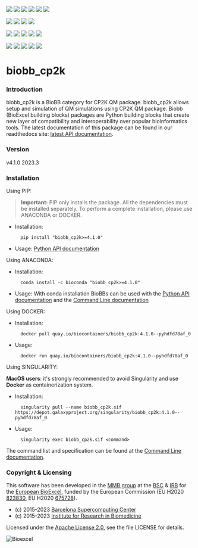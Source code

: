 [![](https://img.shields.io/github/v/tag/bioexcel/biobb_cp2k?label=Version)](https://GitHub.com/bioexcel/biobb_cp2k/tags/)
[![](https://img.shields.io/pypi/v/biobb-cp2k.svg?label=Pypi)](https://pypi.python.org/pypi/biobb-cp2k/)
[![](https://img.shields.io/conda/vn/bioconda/biobb_cp2k?label=Conda)](https://anaconda.org/bioconda/biobb_cp2k)
[![](https://img.shields.io/conda/dn/bioconda/biobb_cp2k?label=Conda%20Downloads)](https://anaconda.org/bioconda/biobb_cp2k)
[![](https://img.shields.io/badge/Docker-Quay.io-blue)](https://quay.io/repository/biocontainers/biobb_cp2k?tab=tags)
[![](https://img.shields.io/badge/Singularity-GalaxyProject-blue)](https://depot.galaxyproject.org/singularity/biobb_cp2k:4.1.0--pyhdfd78af_0)

[![](https://img.shields.io/badge/OS-Unix%20%7C%20MacOS-blue)](https://github.com/bioexcel/biobb_cp2k)
[![](https://img.shields.io/pypi/pyversions/biobb-cp2k.svg?label=Python%20Versions)](https://pypi.org/project/biobb-cp2k/)
[![](https://img.shields.io/badge/License-Apache%202.0-blue.svg)](https://opensource.org/licenses/Apache-2.0)
[![](https://img.shields.io/badge/Open%20Source%3f-Yes!-blue)](https://github.com/bioexcel/biobb_cp2k)

[![](https://readthedocs.org/projects/biobb-cp2k/badge/?version=latest&label=Docs)](https://biobb-cp2k.readthedocs.io/en/latest/?badge=latest)
[![](https://img.shields.io/website?down_message=Offline&label=Biobb%20Website&up_message=Online&url=https%3A%2F%2Fmmb.irbbarcelona.org%2Fbiobb%2F)](https://mmb.irbbarcelona.org/biobb/)
[![](https://img.shields.io/badge/Youtube-tutorial-blue?logo=youtube&logoColor=red)](https://www.youtube.com/watch?v=ou1DOGNs0xM)
[![](https://zenodo.org/badge/DOI/10.1038/s41597-019-0177-4.svg)](https://doi.org/10.1038/s41597-019-0177-4)
[![](https://img.shields.io/endpoint?color=brightgreen&url=https%3A%2F%2Fapi.juleskreuer.eu%2Fcitation-badge.php%3Fshield%26doi%3D10.1038%2Fs41597-019-0177-4)](https://www.nature.com/articles/s41597-019-0177-4#citeas)

[![](https://docs.bioexcel.eu/biobb_cp2k/junit/testsbadge.svg)](https://docs.bioexcel.eu/biobb_cp2k/junit/report.html)
[![](https://docs.bioexcel.eu/biobb_cp2k/coverage/coveragebadge.svg)](https://docs.bioexcel.eu/biobb_cp2k/coverage/)
[![](https://docs.bioexcel.eu/biobb_cp2k/flake8/flake8badge.svg)](https://docs.bioexcel.eu/biobb_cp2k/flake8/)
[![](https://img.shields.io/github/last-commit/bioexcel/biobb_cp2k?label=Last%20Commit)](https://github.com/bioexcel/biobb_cp2k/commits/master)
[![](https://img.shields.io/github/issues/bioexcel/biobb_cp2k.svg?color=brightgreen&label=Issues)](https://GitHub.com/bioexcel/biobb_cp2k/issues/)

# biobb_cp2k

### Introduction
biobb_cp2k is a BioBB category for CP2K QM package.
biobb_cp2k allows setup and simulation of QM simulations using CP2K QM package.
Biobb (BioExcel building blocks) packages are Python building blocks that
create new layer of compatibility and interoperability over popular
bioinformatics tools.
The latest documentation of this package can be found in our readthedocs site:
[latest API documentation](http://biobb_cp2k.readthedocs.io/en/latest/).

### Version
v4.1.0 2023.3

### Installation
Using PIP:

> **Important:** PIP only installs the package. All the dependencies must be installed separately. To perform a complete installation, please use ANACONDA or DOCKER.

* Installation:


        pip install "biobb_cp2k>=4.1.0"


* Usage: [Python API documentation](https://biobb-cp2k.readthedocs.io/en/latest/modules.html)

Using ANACONDA:

* Installation:


        conda install -c bioconda "biobb_cp2k>=4.1.0"


* Usage: With conda installation BioBBs can be used with the [Python API documentation](https://biobb-cp2k.readthedocs.io/en/latest/modules.html) and the [Command Line documentation](https://biobb-cp2k.readthedocs.io/en/latest/command_line.html)

Using DOCKER:

* Installation:


        docker pull quay.io/biocontainers/biobb_cp2k:4.1.0--pyhdfd78af_0


* Usage:


        docker run quay.io/biocontainers/biobb_cp2k:4.1.0--pyhdfd78af_0

Using SINGULARITY:

**MacOS users**: it's strongly recommended to avoid Singularity and use **Docker** as containerization system.

* Installation:


        singularity pull --name biobb_cp2k.sif https://depot.galaxyproject.org/singularity/biobb_cp2k:4.1.0--pyhdfd78af_0


* Usage:


        singularity exec biobb_cp2k.sif <command>


The command list and specification can be found at the [Command Line documentation](https://biobb-cp2k.readthedocs.io/en/latest/command_line.html).

### Copyright & Licensing
This software has been developed in the [MMB group](http://mmb.irbbarcelona.org) at the [BSC](http://www.bsc.es/) & [IRB](https://www.irbbarcelona.org/) for the [European BioExcel](http://bioexcel.eu/), funded by the European Commission (EU H2020 [823830](http://cordis.europa.eu/projects/823830), EU H2020 [675728](http://cordis.europa.eu/projects/675728)).

* (c) 2015-2023 [Barcelona Supercomputing Center](https://www.bsc.es/)
* (c) 2015-2023 [Institute for Research in Biomedicine](https://www.irbbarcelona.org/)

Licensed under the
[Apache License 2.0](https://www.apache.org/licenses/LICENSE-2.0), see the file LICENSE for details.

![](https://bioexcel.eu/wp-content/uploads/2019/04/Bioexcell_logo_1080px_transp.png "Bioexcel")
